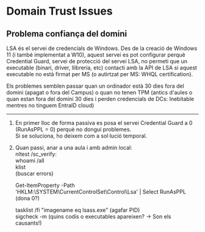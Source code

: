 # Domain Trust Issues

## Problema confiança del domini

LSA és el servei de credencials de Windows. Des de la creació de Windows 11 (i també implementat a W10), aquest servei es pot configurar perquè Credential Guard, servei de protecció del servei LSA, no permeti que un executable (binari, driver, llibreria, etc) contacti amb la API de LSA si aquest executable no està firmat per MS (o autirtzat per MS: WHQL certification).

Els problemes semblen passar quan un ordinador està 30 dies fora del domini (apagat o fora del Campus) o quan no tenen TPM (antics d'aules o quan estan fora del domini 30 dies i perden credencials de DCs: Inebitable mentres no tinguem EntraID cloud)
_______________________________
1. En primer lloc de forma passiva es posa el servei Credential Guard a 0 (RunAsPPL = 0) perquè no dongui problemes.  \
	Si se soluciona, ho deixem com a sol·lució temporal.
	
2. Quan passi, anar a una aula i amb admin local:  \
	 nltest /sc_verify:<domini>  \
	 whoami /all  \
	 klist  \
	 (buscar errors)
	   
	 Get-ItemProperty -Path 'HKLM:\SYSTEM\CurrentControlSet\Control\Lsa' | Select RunAsPPL (dona 0?)
	   
	 tasklist /fi "imagename eq lsass.exe" (agafar PID)  \
	 sigcheck -m <PID> (quins codis o executables apareixen? -> Son els causants!)
	 

